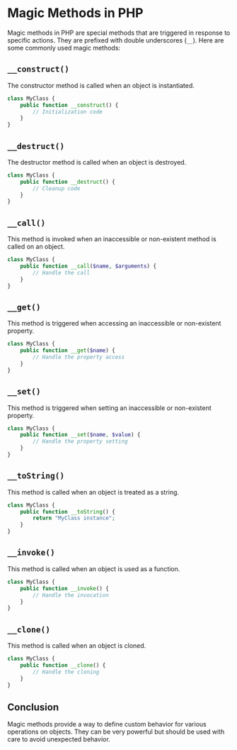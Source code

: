 # Magic Methods in PHP

Magic methods in PHP are special methods that are triggered in response to specific actions. They are prefixed with double underscores (`__`). Here are some commonly used magic methods:

## `__construct()`

The constructor method is called when an object is instantiated.

```php
class MyClass {
    public function __construct() {
        // Initialization code
    }
}
```

## `__destruct()`

The destructor method is called when an object is destroyed.

```php
class MyClass {
    public function __destruct() {
        // Cleanup code
    }
}
```

## `__call()`

This method is invoked when an inaccessible or non-existent method is called on an object.

```php
class MyClass {
    public function __call($name, $arguments) {
        // Handle the call
    }
}
```

## `__get()`

This method is triggered when accessing an inaccessible or non-existent property.

```php
class MyClass {
    public function __get($name) {
        // Handle the property access
    }
}
```

## `__set()`

This method is triggered when setting an inaccessible or non-existent property.

```php
class MyClass {
    public function __set($name, $value) {
        // Handle the property setting
    }
}
```

## `__toString()`

This method is called when an object is treated as a string.

```php
class MyClass {
    public function __toString() {
        return "MyClass instance";
    }
}
```

## `__invoke()`

This method is called when an object is used as a function.

```php
class MyClass {
    public function __invoke() {
        // Handle the invocation
    }
}
```

## `__clone()`

This method is called when an object is cloned.

```php
class MyClass {
    public function __clone() {
        // Handle the cloning
    }
}
```

## Conclusion

Magic methods provide a way to define custom behavior for various operations on objects. They can be very powerful but should be used with care to avoid unexpected behavior.
